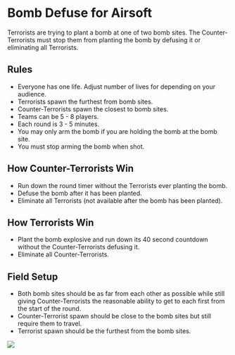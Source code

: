# Bomb Defuse for Airsoft

Terrorists are trying to plant a bomb at one of two bomb sites.  The Counter-Terrorists must stop them from planting the bomb by defusing it or eliminating all Terrorists.

## Rules
- Everyone has one life.  Adjust number of lives for depending on your audience.
- Terrorists spawn the furthest from bomb sites.
- Counter-Terrorists spawn the closest to bomb sites.
- Teams can be 5 - 8 players.
- Each round is 3 - 5 minutes.
- You may only arm the bomb if you are holding the bomb at the bomb site.
- You must stop arming the bomb when shot.

## How Counter-Terrorists Win
- Run down the round timer without the Terrorists ever planting the bomb.
- Defuse the bomb after it has been planted.
- Eliminate all Terrorists (not available after the bomb has been planted).

## How Terrorists Win
- Plant the bomb explosive and run down its 40 second countdown without the Counter-Terrorists defusing it.
- Eliminate all Counter-Terrorists.

## Field Setup
- Both bomb sites should be as far from each other as possible while still giving Counter-Terrorists the reasonable ability to get to each first from the start of the round.
- Counter-Terrorist spawn should be close to the bomb sites but still require them to travel.
- Terrorist spawn should be the furthest from the bomb sites.

<img src="https://i.imgur.com/yGYI7JU.png" />
